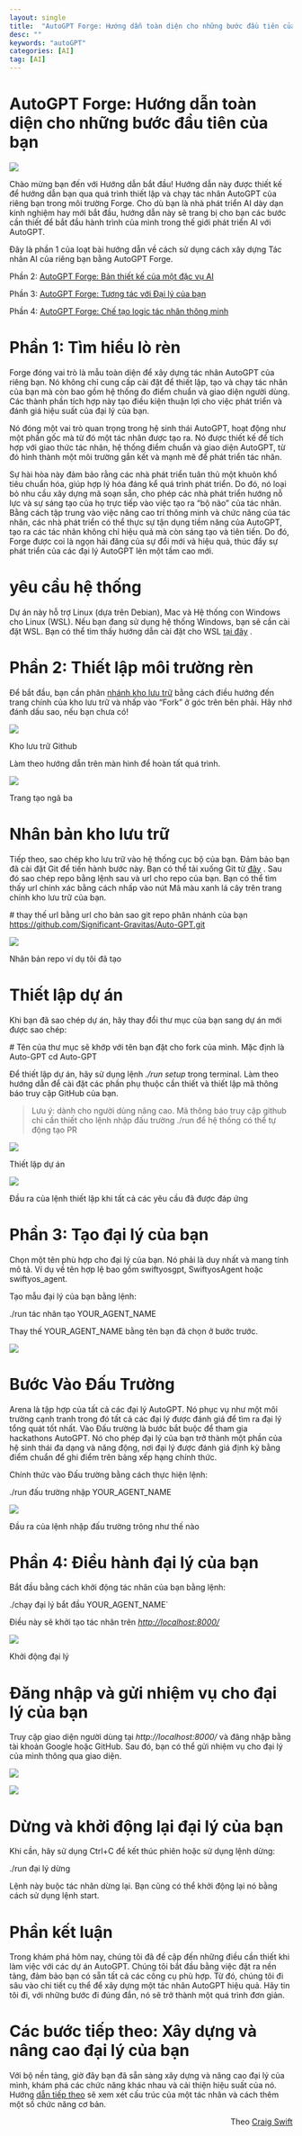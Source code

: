 ```yaml
---
layout: single
title:  "AutoGPT Forge: Hướng dẫn toàn diện cho những bước đầu tiên của bạn"
desc: ""
keywords: "autoGPT"
categories: [AI]
tag: [AI]
---
```


AutoGPT Forge: Hướng dẫn toàn diện cho những bước đầu tiên của bạn
=====================================================

![](https://miro.medium.com/v2/resize:fit:700/1*xYubXgwj5nUEzxsHhJUt3Q.png)

Chào mừng bạn đến với Hướng dẫn bắt đầu! Hướng dẫn này được thiết kế để hướng dẫn bạn qua quá trình thiết lập và chạy tác nhân AutoGPT của riêng bạn trong môi trường Forge. Cho dù bạn là nhà phát triển AI dày dạn kinh nghiệm hay mới bắt đầu, hướng dẫn này sẽ trang bị cho bạn các bước cần thiết để bắt đầu hành trình của mình trong thế giới phát triển AI với AutoGPT.

Đây là phần 1 của loạt bài hướng dẫn về cách sử dụng cách xây dựng Tác nhân AI của riêng bạn bằng AutoGPT Forge.

Phần 2: [AutoGPT Forge: Bản thiết kế của một đặc vụ AI](/2023-11-21-autoGPT-part2-the-blueprint-of-an-ai-agent.md)

Phần 3: [AutoGPT Forge: Tương tác với Đại lý của bạn](/2023-11-22-autoGPT-part3-interacting-with-your-agent.md)

Phần 4: [AutoGPT Forge: Chế tạo logic tác nhân thông minh](/2023-11-23-autoGPT-part4-crafting-intelligent-agent-logic.md)

Phần 1: Tìm hiểu lò rèn
=======================

Forge đóng vai trò là mẫu toàn diện để xây dựng tác nhân AutoGPT của riêng bạn. Nó không chỉ cung cấp cài đặt để thiết lập, tạo và chạy tác nhân của bạn mà còn bao gồm hệ thống đo điểm chuẩn và giao diện người dùng. Các thành phần tích hợp này tạo điều kiện thuận lợi cho việc phát triển và đánh giá hiệu suất của đại lý của bạn.

Nó đóng một vai trò quan trọng trong hệ sinh thái AutoGPT, hoạt động như một phần gốc mà từ đó một tác nhân được tạo ra. Nó được thiết kế để tích hợp với giao thức tác nhân, hệ thống điểm chuẩn và giao diện AutoGPT, từ đó hình thành một môi trường gắn kết và mạnh mẽ để phát triển tác nhân.

Sự hài hòa này đảm bảo rằng các nhà phát triển tuân thủ một khuôn khổ tiêu chuẩn hóa, giúp hợp lý hóa đáng kể quá trình phát triển. Do đó, nó loại bỏ nhu cầu xây dựng mã soạn sẵn, cho phép các nhà phát triển hướng nỗ lực và sự sáng tạo của họ trực tiếp vào việc tạo ra “bộ não” của tác nhân. Bằng cách tập trung vào việc nâng cao trí thông minh và chức năng của tác nhân, các nhà phát triển có thể thực sự tận dụng tiềm năng của AutoGPT, tạo ra các tác nhân không chỉ hiệu quả mà còn sáng tạo và tiên tiến. Do đó, Forge được coi là ngọn hải đăng của sự đổi mới và hiệu quả, thúc đẩy sự phát triển của các đại lý AutoGPT lên một tầm cao mới.

yêu cầu hệ thống
================

Dự án này hỗ trợ Linux (dựa trên Debian), Mac và Hệ thống con Windows cho Linux (WSL). Nếu bạn đang sử dụng hệ thống Windows, bạn sẽ cần cài đặt WSL. Bạn có thể tìm thấy hướng dẫn cài đặt cho WSL [tại đây](https://learn.microsoft.com/en-us/windows/wsl/) .

Phần 2: Thiết lập môi trường rèn
================================

Để bắt đầu, bạn cần phân [nhánh kho lưu trữ](https://github.com/Significant-Gravitas/Auto-GPT) bằng cách điều hướng đến trang chính của kho lưu trữ và nhấp vào “Fork” ở góc trên bên phải. Hãy nhớ đánh dấu sao, nếu bạn chưa có!

![](https://miro.medium.com/v2/resize:fit:700/1*IHPD5zstb6WCeX9qH62_KA.png)

Kho lưu trữ Github

Làm theo hướng dẫn trên màn hình để hoàn tất quá trình.

![](https://miro.medium.com/v2/resize:fit:700/1*7IU6ZtmpYeWed_v7E6YDdg.png)

Trang tạo ngã ba

Nhân bản kho lưu trữ
====================

Tiếp theo, sao chép kho lưu trữ vào hệ thống cục bộ của bạn. Đảm bảo bạn đã cài đặt Git để tiến hành bước này. Bạn có thể tải xuống Git từ [đây](https://git-scm.com/downloads) . Sau đó sao chép repo bằng lệnh sau và url cho repo của bạn. Bạn có thể tìm thấy url chính xác bằng cách nhấp vào nút Mã màu xanh lá cây trên trang chính kho lưu trữ của bạn.

\# thay thế url bằng url cho bản sao git
 repo phân nhánh của bạn https://github.com/Significant-Gravitas/Auto-GPT.git

![](https://miro.medium.com/v2/resize:fit:616/1*z__ACiW97G6qkV33Yjv4tA.png)

Nhân bản repo ví dụ tôi đã tạo

Thiết lập dự án
===============

Khi bạn đã sao chép dự án, hãy thay đổi thư mục của bạn sang dự án mới được sao chép:

\# Tên của thư mục sẽ khớp với tên bạn đặt cho fork của mình. Mặc định là Auto-GPT
cd Auto-GPT

Để thiết lập dự án, hãy sử dụng lệnh _./run setup_ trong terminal. Làm theo hướng dẫn để cài đặt các phần phụ thuộc cần thiết và thiết lập mã thông báo truy cập GitHub của bạn.

> Lưu ý: dành cho người dùng nâng cao. Mã thông báo truy cập github chỉ cần thiết cho lệnh nhập đấu trường ./run để hệ thống có thể tự động tạo PR

![](https://miro.medium.com/v2/resize:fit:700/1*t3q0PeloeRH3MpqRD3Sa6g.png)

Thiết lập dự án

![](https://miro.medium.com/v2/resize:fit:660/1*hpVFg_6CxtuSmItB3J-aYQ.png)

Đầu ra của lệnh thiết lập khi tất cả các yêu cầu đã được đáp ứng

Phần 3: Tạo đại lý của bạn
==========================

Chọn một tên phù hợp cho đại lý của bạn. Nó phải là duy nhất và mang tính mô tả. Ví dụ về tên hợp lệ bao gồm swiftyosgpt, SwiftyosAgent hoặc swiftyos\_agent.

Tạo mẫu đại lý của bạn bằng lệnh:

./run tác nhân tạo YOUR\_AGENT\_NAME

Thay thế YOUR\_AGENT\_NAME bằng tên bạn đã chọn ở bước trước.

![](https://miro.medium.com/v2/resize:fit:675/1*3ZpVd3HJFrt3j3GLzjzyWA.png)

Bước Vào Đấu Trường
===================

Arena là tập hợp của tất cả các đại lý AutoGPT. Nó phục vụ như một môi trường cạnh tranh trong đó tất cả các đại lý được đánh giá để tìm ra đại lý tổng quát tốt nhất. Vào Đấu trường là bước bắt buộc để tham gia hackathons AutoGPT. Nó cho phép đại lý của bạn trở thành một phần của hệ sinh thái đa dạng và năng động, nơi đại lý được đánh giá định kỳ bằng điểm chuẩn để ghi điểm trên bảng xếp hạng chính thức.

Chính thức vào Đấu trường bằng cách thực hiện lệnh:

./run đấu trường nhập YOUR\_AGENT\_NAME

![](https://miro.medium.com/v2/resize:fit:700/1*LO4VR4guAEYHkZ82dGe83g.png)

Đầu ra của lệnh nhập đấu trường trông như thế nào

Phần 4: Điều hành đại lý của bạn
================================

Bắt đầu bằng cách khởi động tác nhân của bạn bằng lệnh:

./chạy đại lý bắt đầu YOUR\_AGENT\_NAME\`

Điều này sẽ khởi tạo tác nhân trên [_http://localhost:8000/_](http://localhost:8000/)

![](https://miro.medium.com/v2/resize:fit:700/1*FnCekFmvs8G9lWVDufX7cQ.png)

Khởi động đại lý

Đăng nhập và gửi nhiệm vụ cho đại lý của bạn
============================================

Truy cập giao diện người dùng tại _http://localhost:8000/_ và đăng nhập bằng tài khoản Google hoặc GitHub. Sau đó, bạn có thể gửi nhiệm vụ cho đại lý của mình thông qua giao diện.

![](https://miro.medium.com/v2/resize:fit:600/1*cbTwPv_ecc35Ar_GqlHO5Q.png)

![](https://miro.medium.com/v2/resize:fit:700/1*50AZ_GQT4dttRcNTvLyM4A.png)

Dừng và khởi động lại đại lý của bạn
====================================

Khi cần, hãy sử dụng Ctrl+C để kết thúc phiên hoặc sử dụng lệnh dừng:

./run đại lý dừng

Lệnh này buộc tác nhân dừng lại. Bạn cũng có thể khởi động lại nó bằng cách sử dụng lệnh start.

Phần kết luận
=============

Trong khám phá hôm nay, chúng tôi đã đề cập đến những điều cần thiết khi làm việc với các dự án AutoGPT. Chúng tôi bắt đầu bằng việc đặt ra nền tảng, đảm bảo bạn có sẵn tất cả các công cụ phù hợp. Từ đó, chúng tôi đi sâu vào chi tiết cụ thể để xây dựng một tác nhân AutoGPT hiệu quả. Hãy tin tôi đi, với những bước đi đúng đắn, nó sẽ trở thành một quá trình đơn giản.

Các bước tiếp theo: Xây dựng và nâng cao đại lý của bạn
=======================================================

Với bộ nền tảng, giờ đây bạn đã sẵn sàng xây dựng và nâng cao đại lý của mình, khám phá các chức năng khác nhau và cải thiện hiệu suất của nó. Hướng [dẫn tiếp theo](/2023-11-21-autoGPT-part2-the-blueprint-of-an-ai-agent.md) sẽ xem xét cấu trúc của một tác nhân và cách thêm một số chức năng cơ bản.

<div style="text-align: right">Theo <a href="https://aiedge.medium.com/autogpt-forge-a-comprehensive-guide-to-your-first-steps-a1dfdf46e3b4">Craig Swift</a></div>
